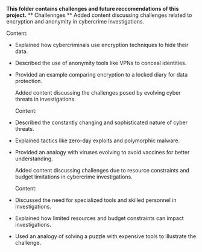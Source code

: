 **This folder contains challenges and future reccomendations of this project.**
** Challennges ** 
  Added content discussing challenges related to encryption and anonymity in cybercrime investigations.

  Content:
- Explained how cybercriminals use encryption techniques to hide their data.
- Described the use of anonymity tools like VPNs to conceal identities.
- Provided an example comparing encryption to a locked diary for data protection.

  Added content discussing the challenges posed by evolving cyber threats in investigations.

  Content:
- Described the constantly changing and sophisticated nature of cyber threats.
- Explained tactics like zero-day exploits and polymorphic malware.
- Provided an analogy with viruses evolving to avoid vaccines for better understanding.

  Added content discussing challenges due to resource constraints and budget limitations in cybercrime investigations.

  Content:
- Discussed the need for specialized tools and skilled personnel in investigations.
- Explained how limited resources and budget constraints can impact investigations.
- Used an analogy of solving a puzzle with expensive tools to illustrate the challenge.


